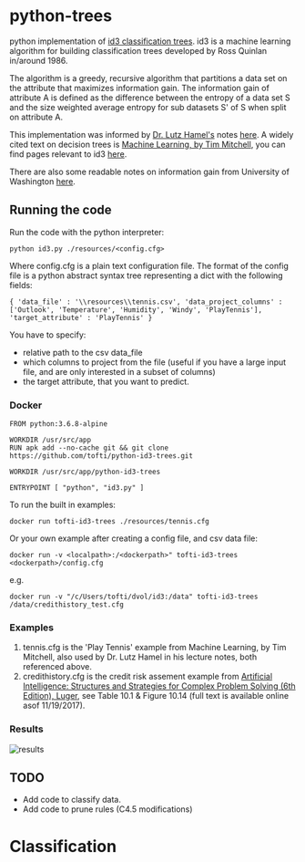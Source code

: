 # python-trees
python implementation of [id3 classification trees](https://en.wikipedia.org/wiki/ID3_algorithm). id3 is a machine learning algorithm for building classification trees developed by Ross Quinlan in/around 1986.

The algorithm is a greedy, recursive algorithm that partitions a data set on the attribute that maximizes information gain. The information gain of attribute A is defined as the difference between the entropy of a data set S and the size weighted average entropy for sub datasets S' of S when split on attribute A. 

This implementation was informed by [Dr. Lutz Hamel's](http://homepage.cs.uri.edu/faculty/hamel/) notes [here](http://homepage.cs.uri.edu/faculty/hamel/courses/2016/spring2016/csc581/lecture-notes/32-decision-trees.pdf). A widely cited text on decision trees is [Machine Learning, by Tim Mitchell](https://www.amazon.com/Machine-Learning-Tom-M-Mitchell/dp/0070428077), you can find pages relevant to id3 [here](http://www.cs.princeton.edu/courses/archive/spr07/cos424/papers/mitchell-dectrees.pdf).

There are also some readable notes on information gain from University of Washington [here](https://courses.cs.washington.edu/courses/cse455/10au/notes/InfoGain.pdf).

## Running the code
Run the code with the python interpreter: 

```python id3.py ./resources/<config.cfg>```

Where config.cfg is a plain text configuration file. The format of the config file is a python abstract syntax tree representing a dict with the following fields:

``
{
   'data_file' : '\\resources\\tennis.csv',
   'data_project_columns' : ['Outlook', 'Temperature', 'Humidity', 'Windy', 'PlayTennis'],
   'target_attribute' : 'PlayTennis'
}
``

You have to specify:
 + relative path to the csv data_file
 + which columns to project from the file (useful if you have a large input file, and are only interested in a subset of columns)
 + the target attribute, that you want to predict.

### Docker 
```
FROM python:3.6.8-alpine

WORKDIR /usr/src/app
RUN apk add --no-cache git && git clone https://github.com/tofti/python-id3-trees.git

WORKDIR /usr/src/app/python-id3-trees

ENTRYPOINT [ "python", "id3.py" ]
```
To run the built in examples:
```
docker run tofti-id3-trees ./resources/tennis.cfg
```

Or your own example after creating a config file, and csv data file:
```
docker run -v <localpath>:/<dockerpath>" tofti-id3-trees <dockerpath>/config.cfg
```
e.g.
```
docker run -v "/c/Users/tofti/dvol/id3:/data" tofti-id3-trees /data/credithistory_test.cfg
```

### Examples
1. tennis.cfg is the 'Play Tennis' example from Machine Learning, by Tim Mitchell, also used by Dr. Lutz Hamel in his lecture notes, both referenced above.
2. credithistory.cfg is the credit risk assement example from [Artificial Intelligence: Structures and Strategies for Complex Problem Solving (6th Edition), Luger](https://www.amazon.com/Artificial-Intelligence-Structures-Strategies-Complex/dp/0321545893), see Table 10.1 & Figure 10.14 (full text is available online asof 11/19/2017).  

### Results

![results](https://github.com/tofti/python-trees/blob/master/resources/results.png "Tennis & Credit Assesment Examples")

## TODO
- Add code to classify data.
- Add code to prune rules (C4.5 modifications)
# Classification
